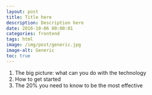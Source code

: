 ```yaml
---
layout: post
title: Title here
description: Description here
date: 2016-10-06 00:00:01
categories: frontend
tags: html
image: /img/post/generic.jpg
image-alt: Generic
toc: true
---
```

1. The big picture: what can you do with the technology
2. How to get started
3. The 20% you need to know to be the most effective

